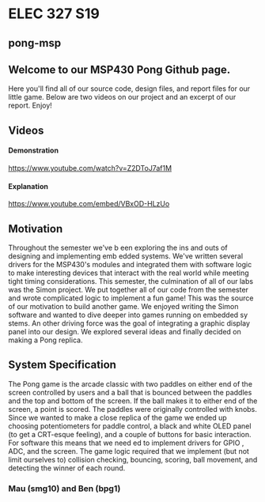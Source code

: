 # ELEC 327 S19 
## pong-msp
## Welcome to our MSP430 Pong Github page.
Here you'll find all of our source code, design files, and report files for our little game.
Below are two videos on our project and an excerpt of our report. Enjoy!

## Videos

#### Demonstration
https://www.youtube.com/watch?v=Z2DToJ7af1M

#### Explanation
https://www.youtube.com/embed/VBxOD-HLzUo



## Motivation 
Throughout the semester we've b een exploring the ins and outs of designing and implementing emb edded systems. We've written several drivers for the MSP430's modules and integrated them with software logic to make interesting devices that interact with the real world while meeting tight timing considerations. This semester, the culmination of all of our labs was the Simon project. We put together all of our code from the semester and wrote complicated logic to implement a fun game! This was the source of our motivation to build another game. We enjoyed writing the Simon software and wanted to dive deeper into games running on embedded sy stems. An other driving force was the goal of integrating a graphic display panel into our design. We explored several ideas and finally decided on making a Pong replica.

## System Specification
The Pong game is the arcade classic with two paddles on either end of the screen controlled by users and a ball that is bounced between the paddles and the top and bottom of the screen. If the ball makes it to either end of the screen, a point is scored. The paddles were originally controlled with knobs. Since we wanted to make a close replica of the game we ended up choosing potentiometers for paddle control, a black and white OLED panel (to get a CRT-esque feeling), and a couple of buttons for basic interaction. For software this means that we need ed to implement drivers for GPIO , ADC, and the screen. The game logic required that we implement (but not limit ourselves to) collision checking, bouncing, scoring, ball movement, and detecting the winner of each round.

### Mau (smg10) and Ben (bpg1)
